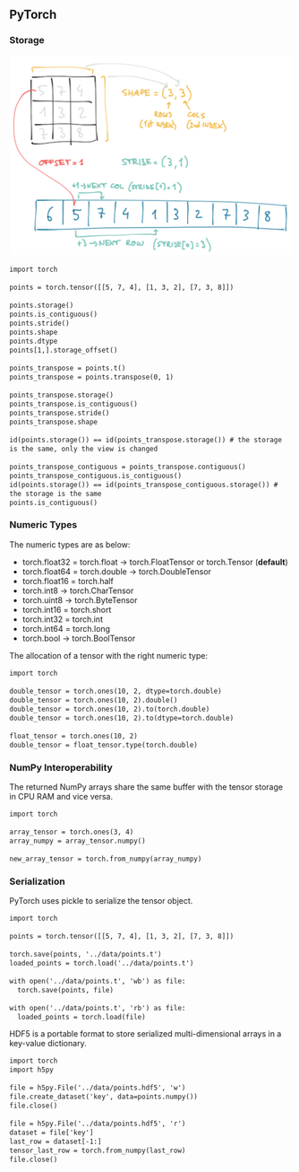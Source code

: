 ## PyTorch

### Storage

![storage](./pix/storage.png)

```
import torch

points = torch.tensor([[5, 7, 4], [1, 3, 2], [7, 3, 8]])

points.storage()
points.is_contiguous()
points.stride()
points.shape
points.dtype
points[1,].storage_offset()

points_transpose = points.t()
points_transpose = points.transpose(0, 1)

points_transpose.storage()
points_transpose.is_contiguous()
points_transpose.stride()
points_transpose.shape

id(points.storage()) == id(points_transpose.storage()) # the storage is the same, only the view is changed

points_transpose_contiguous = points_transpose.contiguous()
points_transpose_contiguous.is_contiguous()
id(points.storage()) == id(points_transpose_contiguous.storage()) # the storage is the same
points.is_contiguous()
```

### Numeric Types

The numeric types are as below:
* torch.float32 = torch.float -> torch.FloatTensor or torch.Tensor (**default**)
* torch.float64 = torch.double -> torch.DoubleTensor
* torch.float16 = torch.half
* torch.int8 -> torch.CharTensor
* torch.uint8 -> torch.ByteTensor
* torch.int16 = torch.short
* torch.int32 = torch.int
* torch.int64 = torch.long
* torch.bool -> torch.BoolTensor

The allocation of a tensor with the right numeric type:
```
import torch

double_tensor = torch.ones(10, 2, dtype=torch.double)
double_tensor = torch.ones(10, 2).double()
double_tensor = torch.ones(10, 2).to(torch.double)
double_tensor = torch.ones(10, 2).to(dtype=torch.double)

float_tensor = torch.ones(10, 2)
double_tensor = float_tensor.type(torch.double)
```

### NumPy Interoperability

The returned NumPy arrays share the same buffer with the tensor storage in CPU RAM and vice versa.
```
import torch

array_tensor = torch.ones(3, 4)
array_numpy = array_tensor.numpy()

new_array_tensor = torch.from_numpy(array_numpy)
```

### Serialization

PyTorch uses pickle to serialize the tensor object.
```
import torch

points = torch.tensor([[5, 7, 4], [1, 3, 2], [7, 3, 8]])

torch.save(points, '../data/points.t')
loaded_points = torch.load('../data/points.t')

with open('../data/points.t', 'wb') as file:
  torch.save(points, file)
  
with open('../data/points.t', 'rb') as file:
  loaded_points = torch.load(file)
```

HDF5 is a portable format to store serialized multi-dimensional arrays in a key-value dictionary.
```
import torch
import h5py

file = h5py.File('../data/points.hdf5', 'w')
file.create_dataset('key', data=points.numpy())
file.close()

file = h5py.File('../data/points.hdf5', 'r')
dataset = file['key']
last_row = dataset[-1:]
tensor_last_row = torch.from_numpy(last_row)
file.close()
```
